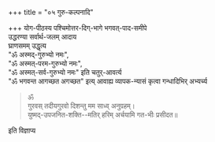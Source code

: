 +++
title = "०५ गुरु-कल्पनादि"

+++
योग-पीठस्य पश्चिमोत्तर-दिग्-भागे भगवत्-पाद-समीपे  
उद्धरण्या सर्वार्थ-जलम् आदाय  
घ्राणसमम् उद्धृत्य  
"ॐ अस्मद्-गुरुभ्यो नमः",  
"ॐ अस्मत्-परम-गुरुभ्यो नमः",  
"ॐ अस्मत्-सर्व-गुरुभ्यो नमः" इति चतुर्-आवर्त्य  
"ॐ भगवन्त आगच्छत अगच्छत" इत्य् आवाह्य व्यापक-न्यासं कृत्वा गन्धादिभिर् अभ्यर्च्य 

> ॐ  
> गुरवस् तदीयगुरवो दिशन्तु मम साध्व् अनुग्रहम्।  
युष्मद्-उपजनित-शक्ति--मतिर् हरिम् अर्चयामि गत-भीः प्रसीदत॥ 

इति विज्ञाप्य
